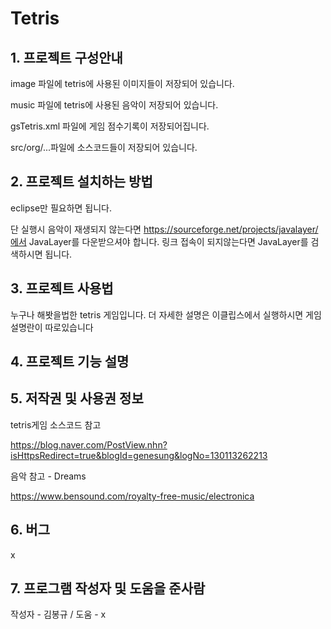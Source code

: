 # Tetris

## 1. 프로젝트 구성안내
image 파일에 tetris에 사용된 이미지들이 저장되어 있습니다.

music 파일에 tetris에 사용된 음악이 저장되어 있습니다.

gsTetris.xml 파일에 게임 점수기록이 저장되어집니다.

src/org/...파일에 소스코드들이 저장되어 있습니다.


## 2. 프로젝트 설치하는 방법
eclipse만 필요하면 됩니다. 

단 실행시 음악이 재생되지 않는다면 https://sourceforge.net/projects/javalayer/에서 JavaLayer를 다운받으셔야 합니다. 링크 접속이 되지않는다면 JavaLayer를 검색하시면 됩니다.

## 3. 프로젝트 사용법
누구나 해봣을법한 tetris 게임입니다. 더 자세한 설명은 이클립스에서 실행하시면 게임설명란이 따로있습니다

## 4. 프로젝트 기능 설명

## 5. 저작권 및 사용권 정보
tetris게임 소스코드 참고

https://blog.naver.com/PostView.nhn?isHttpsRedirect=true&blogId=genesung&logNo=130113262213

음악 참고 - Dreams

https://www.bensound.com/royalty-free-music/electronica

## 6. 버그
x

## 7. 프로그램 작성자 및 도움을 준사람
작성자 - 김봉규 / 도움 - x

